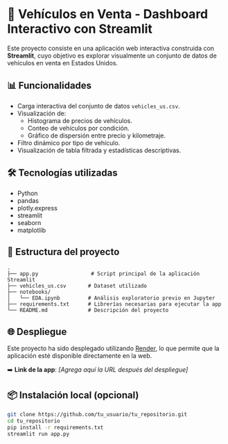 # 🚗 Vehículos en Venta - Dashboard Interactivo con Streamlit

Este proyecto consiste en una aplicación web interactiva construida con **Streamlit**, cuyo objetivo es explorar visualmente un conjunto de datos de vehículos en venta en Estados Unidos.

## 📊 Funcionalidades

- Carga interactiva del conjunto de datos `vehicles_us.csv`.
- Visualización de:
  - Histograma de precios de vehículos.
  - Conteo de vehículos por condición.
  - Gráfico de dispersión entre precio y kilometraje.
- Filtro dinámico por tipo de vehículo.
- Visualización de tabla filtrada y estadísticas descriptivas.

## 🛠️ Tecnologías utilizadas

- Python
- pandas
- plotly.express
- streamlit
- seaborn
- matplotlib

## 📁 Estructura del proyecto

```
.
├── app.py                 # Script principal de la aplicación Streamlit
├── vehicles_us.csv       # Dataset utilizado
├── notebooks/
│   └── EDA.ipynb         # Análisis exploratorio previo en Jupyter
├── requirements.txt      # Librerías necesarias para ejecutar la app
└── README.md             # Descripción del proyecto
```

## 🌐 Despliegue

Este proyecto ha sido desplegado utilizando [Render](https://render.com/), lo que permite que la aplicación esté disponible directamente en la web.

➡️ **Link de la app**: _[Agrega aquí la URL después del despliegue]_

## 📦 Instalación local (opcional)

```bash
git clone https://github.com/tu_usuario/tu_repositorio.git
cd tu_repositorio
pip install -r requirements.txt
streamlit run app.py
```
